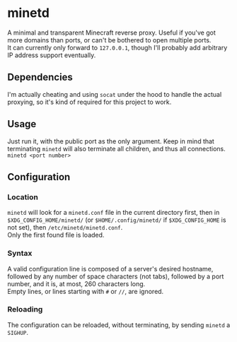 # minetd
A minimal and transparent Minecraft reverse proxy. Useful if you've got more domains than ports, or can't be bothered to open multiple ports.  
It can currently only forward to `127.0.0.1`, though I'll probably add arbitrary IP address support eventually.

## Dependencies
I'm actually cheating and using `socat` under the hood to handle the actual proxying, so it's kind of required for this project to work.

## Usage
Just run it, with the public port as the only argument. Keep in mind that terminating `minetd` will also terminate all children, and thus all connections.
`minetd <port number>`

## Configuration
### Location
`minetd` will look for a `minetd.conf` file in the current directory first, then in `$XDG_CONFIG_HOME/minetd/` (or `$HOME/.config/minetd/` if `$XDG_CONFIG_HOME` is not set), then `/etc/minetd/minetd.conf`.  
Only the first found file is loaded.
### Syntax
A valid configuration line is composed of a server's desired hostname, followed by any number of space characters (not tabs), followed by a port number, and it is, at most, 260 characters long.  
Empty lines, or lines starting with `#` or `//`, are ignored.
### Reloading
The configuration can be reloaded, without terminating, by sending `minetd` a `SIGHUP`.
